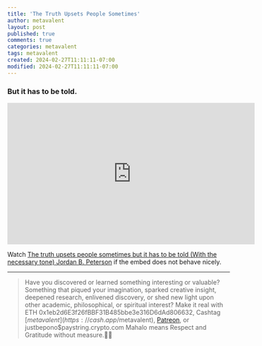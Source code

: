```yaml
---
title: 'The Truth Upsets People Sometimes'
author: metavalent
layout: post
published: true
comments: true
categories: metavalent
tags: metavalent
created: 2024-02-27T11:11:11-07:00
modified: 2024-02-27T11:11:11-07:00
---
```


### But it has to be told.

<!-- YouTube Player -->
<iframe id="ytplayer" type="text/html" class="center" width="560" height="320" src="https://www.youtube.com/embed/ozwTHfCjHHI" frameborder="0"></iframe>

Watch [The truth upsets people sometimes but it has to be told (With the necessary tone) Jordan B. Peterson](https://youtu.be/ozwTHfCjHHI) if the embed does not behave nicely.

---
> Have you discovered or learned something interesting or valuable? Something that piqued your imagination, sparked creative insight, deepened research, enlivened discovery, or shed new light upon other academic, philosophical, or spiritual interest? Make it real with ETH 0x1eb2d6E3f26fBBF31B485bbe3e316D6dAd806632, Cashtag [$metavalent](https://cash.app/$metavalent), [Patreon](https://patreon.com/metavalent), or justbepono$paystring.crypto.com Mahalo means Respect and Gratitude without measure.🙏🏼
